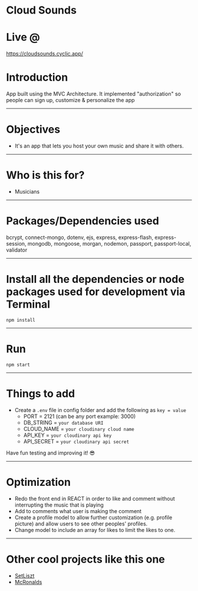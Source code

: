 # Cloud Sounds


# Live @

https://cloudsounds.cyclic.app/

# Introduction

App built using the MVC Architecture. It implemented "authorization" so people can sign up, customize & personalize the app 

---

# Objectives

- It's an app that lets you host your own music and share it with others.

---

# Who is this for? 

- Musicians 

---

# Packages/Dependencies used 

bcrypt, connect-mongo, dotenv, ejs, express, express-flash, express-session, mongodb, mongoose, morgan, nodemon, passport, passport-local, validator

---

# Install all the dependencies or node packages used for development via Terminal

`npm install` 

---

# Run

`npm start`

---

# Things to add

- Create a `.env` file in config folder and add the following as `key = value`
  - PORT = 2121 (can be any port example: 3000)
  - DB_STRING = `your database URI`
  - CLOUD_NAME = `your cloudinary cloud name`
  - API_KEY = `your cloudinary api key`
  - API_SECRET = `your cloudinary api secret`

 
 Have fun testing and improving it! 😎

---

# Optimization
  - Redo the front end in REACT in order to like and comment without interrupting the music that is playing
  - Add to comments what user is making the comment
  - Create a profile model to allow further customization (e.g. profile picture) and allow users to see other peoples' profiles.
  - Change model to include an array for likes to limit the likes to one.
  
  ---
  
# Other cool projects like this one
  - [SetLiszt](https://github.com/iPlayDrumsOnMyGuitar/Setliszt)
  - [McRonalds](https://github.com/iPlayDrumsOnMyGuitar/McRonalds)
  


